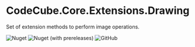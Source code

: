 # CodeCube.Core.Extensions.Drawing

Set of extension methods to perform image operations.

![Nuget](https://img.shields.io/nuget/dt/CodeCube.Core.Extensions.Drawing?style=for-the-badge)
![Nuget (with prereleases)](https://img.shields.io/nuget/vpre/CodeCube.Core.Extensions.Drawing?style=for-the-badge)
![GitHub](https://img.shields.io/github/license/roblohmann/CodeCube.Core.Extensions.Drawing?style=for-the-badge)
